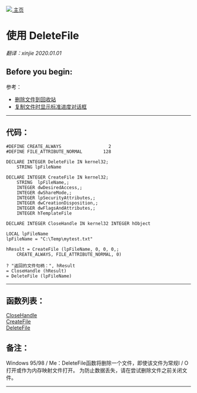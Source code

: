 [<img src="../images/home.png"> 主页 ](https://github.com/VFP9/Win32API)  

# 使用 DeleteFile
_翻译：xinjie  2020.01.01_

## Before you begin:
参考：

* [删除文件到回收站](sample_321.md)  
* [复制文件时显示标准进度对话框](sample_508.md)  

  
***  


## 代码：
```foxpro  
#DEFINE CREATE_ALWAYS                  2
#DEFINE FILE_ATTRIBUTE_NORMAL        128

DECLARE INTEGER DeleteFile IN kernel32;
	STRING lpFileName

DECLARE INTEGER CreateFile IN kernel32;
	STRING  lpFileName,;
	INTEGER dwDesiredAccess,;
	INTEGER dwShareMode,;
	INTEGER lpSecurityAttributes,;
	INTEGER dwCreationDisposition,;
	INTEGER dwFlagsAndAttributes,;
	INTEGER hTemplateFile

DECLARE INTEGER CloseHandle IN kernel32 INTEGER hObject

LOCAL lpFileName
lpFileName = "C:\Temp\mytest.txt"

hResult = CreateFile (lpFileName, 0, 0, 0,;
	CREATE_ALWAYS, FILE_ATTRIBUTE_NORMAL, 0)

? "返回的文件句柄：", hResult
= CloseHandle (hResult)
= DeleteFile (lpFileName)  
```  
***  


## 函数列表：
[CloseHandle](../libraries/kernel32/CloseHandle.md)  
[CreateFile](../libraries/kernel32/CreateFile.md)  
[DeleteFile](../libraries/kernel32/DeleteFile.md)  

## 备注：
Windows 95/98 / Me：DeleteFile函数将删除一个文件，即使该文件为常规I / O打开或作为内存映射文件打开。 为防止数据丢失，请在尝试删除文件之前关闭文件。 
  
***  

